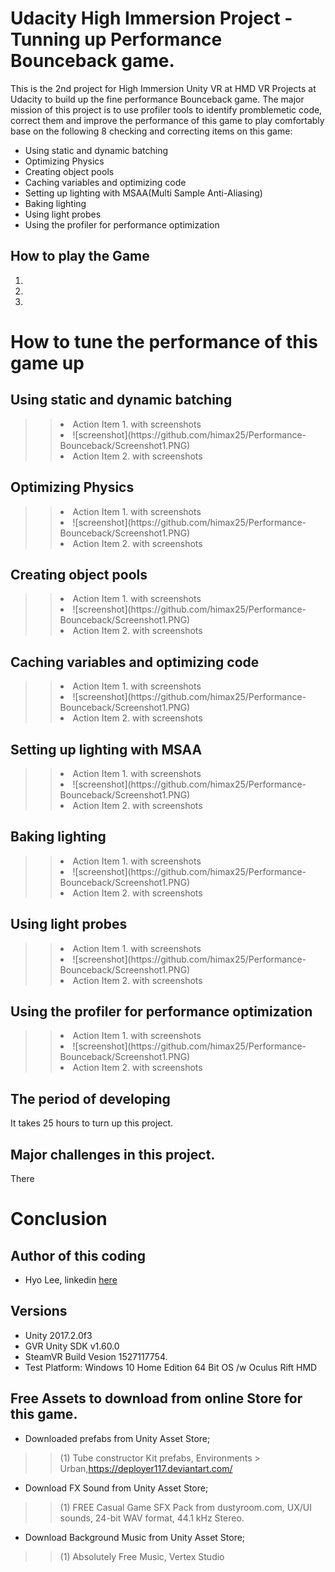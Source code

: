 # Udacity High Immersion Project - Tunning up Performance Bounceback game.  
This is the 2nd project for High Immersion Unity VR at HMD VR Projects at Udacity to build up the fine performance Bounceback game.
The major mission of this project is to use profiler tools to identify promblemetic code, 
correct them and improve the performance of this game to play comfortably base on the following 8 checking and correcting items on this game:
* Using static and dynamic batching
* Optimizing Physics
* Creating object pools
* Caching variables and optimizing code
* Setting up lighting with MSAA(Multi Sample Anti-Aliasing)
* Baking lighting
* Using light probes
* Using the profiler for performance optimization

## How to play the Game
1. 
2. 
3. 

# How to tune the performance of this game up
## Using static and dynamic batching
>> <li> Action Item 1. with screenshots </li>
>> <li> ![screenshot](https://github.com/himax25/Performance-Bounceback/Screenshot1.PNG) </li>
>> <li> Action Item 2. with screenshots </li>

## Optimizing Physics
>> <li> Action Item 1. with screenshots </li>
>> <li> ![screenshot](https://github.com/himax25/Performance-Bounceback/Screenshot1.PNG) </li>
>> <li> Action Item 2. with screenshots </li>

## Creating object pools
>> <li> Action Item 1. with screenshots </li>
>> <li> ![screenshot](https://github.com/himax25/Performance-Bounceback/Screenshot1.PNG) </li>
>> <li> Action Item 2. with screenshots </li>

## Caching variables and optimizing code
>> <li> Action Item 1. with screenshots </li>
>> <li> ![screenshot](https://github.com/himax25/Performance-Bounceback/Screenshot1.PNG) </li>
>> <li> Action Item 2. with screenshots </li>

## Setting up lighting with MSAA
>> <li> Action Item 1. with screenshots </li>
>> <li> ![screenshot](https://github.com/himax25/Performance-Bounceback/Screenshot1.PNG) </li>
>> <li> Action Item 2. with screenshots </li>

## Baking lighting
>> <li> Action Item 1. with screenshots </li>
>> <li> ![screenshot](https://github.com/himax25/Performance-Bounceback/Screenshot1.PNG) </li>
>> <li> Action Item 2. with screenshots </li>

## Using light probes
>> <li> Action Item 1. with screenshots </li>
>> <li> ![screenshot](https://github.com/himax25/Performance-Bounceback/Screenshot1.PNG) </li>
>> <li> Action Item 2. with screenshots </li>

## Using the profiler for performance optimization 
>> <li> Action Item 1. with screenshots </li>
>> <li> ![screenshot](https://github.com/himax25/Performance-Bounceback/Screenshot1.PNG) </li>
>> <li> Action Item 2. with screenshots </li>

## The period of developing
It takes 25 hours to turn up this project.

## Major challenges in this project.
There 

# Conclusion

## **Author of this coding**
* Hyo Lee, linkedin [here](https://www.linkedin.com/in/hyomaxlee/)
 
## Versions
- Unity 2017.2.0f3
- GVR Unity SDK v1.60.0
- SteamVR Build Vesion 1527117754.
- Test Platform: Windows 10 Home Edition 64 Bit OS /w Oculus Rift HMD

## Free Assets to download from online Store for this game. 
- Downloaded prefabs from Unity Asset Store;
>> (1) Tube constructor Kit prefabs, Environments > Urban,https://deployer117.deviantart.com/
- Download FX Sound from Unity Asset Store;
>> (1) FREE Casual Game SFX Pack from dustyroom.com, UX/UI sounds, 24-bit WAV format, 44.1 kHz Stereo.
- Download Background Music from Unity Asset Store;
>> (1) Absolutely Free Music, Vertex Studio

